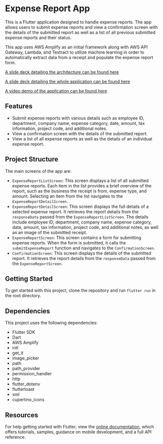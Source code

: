 # Expense Report App

This is a Flutter application designed to handle expense reports. The app allows users to submit expense reports and view a confirmation screen with the details of the submitted report as well as a list of all previous submitted expense reports and their status.

This app uses AWS Amplify as an initial framework along with AWS API Gateway, Lambda, and Textract to utilize machine learning in order to automatically extract data from a receipt and populate the expense report form.

[A slide deck detailing the architecture can be found here](https://docs.google.com/presentation/d/1ykc_vBi9wdMwO5IIvithbDmp9xZ1PislZYtcFyqvnQU/edit#slide=id.g2b2c01897e9_0_0)

[A slide deck detailing the whole application can be found here](https://docs.google.com/presentation/d/1fwfpNOB0K46VHdN4PulAzNyKu7Sqc89qN0qbc9VWdsU/edit#slide=id.g114450d563d_2_256)

[A video demo of the application can be found here](https://www.youtube.com/watch?v=-JIDGpYxNHY)

## Features

- Submit expense reports with various details such as employee ID, department, company name, expense category, date, amount, tax information, project code, and additional notes.
- View a confirmation screen with the details of the submitted report.
- View a list of all expense reports as well as the details of an individual expense report.

## Project Structure

The main screens of the app are:

- `ExpenseReportListScreen`: This screen displays a list of all submitted expense reports. Each item in the list provides a brief overview of the report, such as the business the receipt is from, expense type, and amount. Selecting an item from the list navigates to the `ExpenseReportDetailScreen`.
- `ExpenseReportDetailScreen`: This screen displays the full details of a selected expense report. It retrieves the report details from the `responseData` passed from the `ExpenseReportListScreen`. The details include employee ID, department, company name, expense category, date, amount, tax information, project code, and additional notes, as well as an image of the submitted receipt.
- `ExpenseReportScreen`: This screen contains a form for submitting expense reports. When the form is submitted, it calls the `submitExpenseReport` function and navigates to the `ConfirmationScreen`.
- `ConfirmationScreen`: This screen displays the details of the submitted report. It retrieves the report details from the `responseData` passed from the `ExpenseReportScreen`.

## Getting Started

To get started with this project, clone the repository and run `flutter run` in the root directory.

## Dependencies

This project uses the following dependencies:

- Flutter SDK
- Dart
- AWS Amplify
- intl
- get_it
- image_picker
- path
- path_provider
- permission_handler
- http
- flutter_dotenv
- fluttertoast
- xml
- cupertino_icons

## Resources

For help getting started with Flutter, view the [online documentation](https://docs.flutter.dev/), which offers tutorials, samples, guidance on mobile development, and a full API reference.